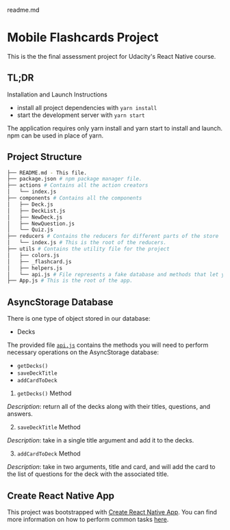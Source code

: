 readme.md

# Mobile Flashcards Project

This is the the final assessment project for Udacity's React Native course.

## TL;DR

Installation and Launch Instructions

* install all project dependencies with `yarn install`
* start the development server with `yarn start`

The application requires only yarn install and yarn start to install and launch. npm can be used in place of yarn.

## Project Structure

```bash
├── README.md - This file.
├── package.json # npm package manager file.
├── actions # Contains all the action creators
│	└── index.js
├── components # Contains all the components
│   ├── Deck.js
│   ├── DeckList.js
│   ├── NewDeck.js
│   ├── NewQuestion.js
│   └── Quiz.js
├── reducers # Contains the reducers for different parts of the store
│   └── index.js # This is the root of the reducers.
├── utils # Contains the utility file for the project
│   ├── colors.js
│   ├── _flashcard.js
│   ├── helpers.js
│   └── api.js # File represents a fake database and methods that let you access the data. Instructions for the methods are below.
├── App.js # This is the root of the app.
```

## AsyncStorage Database

There is one type of object stored in our database:

* Decks

The provided file [`api.js`](src/utils/api.js) contains the methods you will need to perform necessary operations on the AsyncStorage database:

* `getDecks()`
* `saveDeckTitle`
* `addCardToDeck`

1) `getDecks()` Method

*Description*: return all of the decks along with their titles, questions, and answers.  

2) `saveDeckTitle` Method

*Description*: take in a single title argument and add it to the decks.

3) `addCardToDeck` Method

*Description*: take in two arguments, title and card, and will add the card to the list of questions for the deck with the associated title.

## Create React Native App

This project was bootstrapped with [Create React Native App](https://github.com/react-community/create-react-native-app). You can find more information on how to perform common tasks [here](https://github.com/react-community/create-react-native-app/blob/master/README.md).
